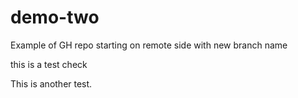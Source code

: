 # demo-two
Example of GH repo starting on remote side with new branch name


this is a test check

This is another test.
